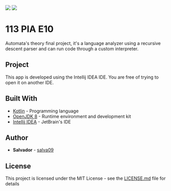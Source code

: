 [![](https://www.code-inspector.com/project/7786/score/svg)]()
[![](https://www.code-inspector.com/project/7786/status/svg)]()

# 113 PIA E10

Automata's theory final project, it's a language analyzer using a recursive descent parser and can run code through a 
custom interpreter.

## Project

This app is developed using the Intellij IDEA IDE.
You are free of trying to open it on another IDE.

## Built With

* [Kotlin](https://kotlinlang.org/) - Programming language
* [OpenJDK 8](https://openjdk.java.net/) - Runtime environment and development kit
* [Intellij IDEA](https://www.jetbrains.com/idea/) - JetBrain's IDE

## Author

* **Salvador** - [salva09](https://github.com/salva09)

## License

This project is licensed under the MIT License - see the [LICENSE.md](LICENSE) file for details
